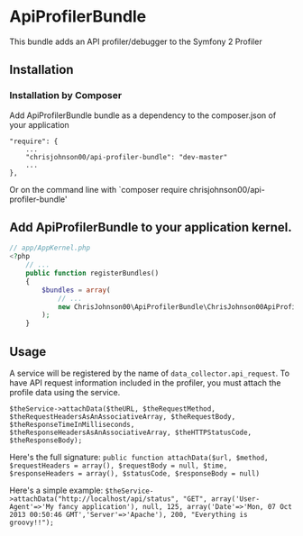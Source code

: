 # ApiProfilerBundle

This bundle adds an API profiler/debugger to the Symfony 2 Profiler

## Installation

### Installation by Composer

Add ApiProfilerBundle bundle as a dependency to the composer.json of your application

    "require": {
        ...
        "chrisjohnson00/api-profiler-bundle": "dev-master"
        ...
    },

Or on the command line with
`composer require chrisjohnson00/api-profiler-bundle'

## Add ApiProfilerBundle to your application kernel.

```php
// app/AppKernel.php
<?php
    // ...
    public function registerBundles()
    {
        $bundles = array(
            // ...
            new ChrisJohnson00\ApiProfilerBundle\ChrisJohnson00ApiProfilerBundle(),
        );
    }
```

## Usage

A service will be registered by the name of `data_collector.api_request`.  To have API request information included in the profiler, you must attach the profile data using the service.

`$theService->attachData($theURL, $theRequestMethod, $theRequestHeadersAsAnAssociativeArray, $theRequestBody, $theResponseTimeInMilliseconds, $theResponseHeadersAsAnAssociativeArray, $theHTTPStatusCode, $theResponseBody);`

Here's the full signature:
`public function attachData($url, $method, $requestHeaders = array(), $requestBody = null, $time, $responseHeaders = array(), $statusCode, $responseBody = null)`

Here's a simple example:
`$theService->attachData("http://localhost/api/status", "GET", array('User-Agent'=>'My fancy application'), null, 125, array('Date'=>'Mon, 07 Oct 2013 00:50:46 GMT','Server'=>'Apache'), 200, "Everything is groovy!!");`



